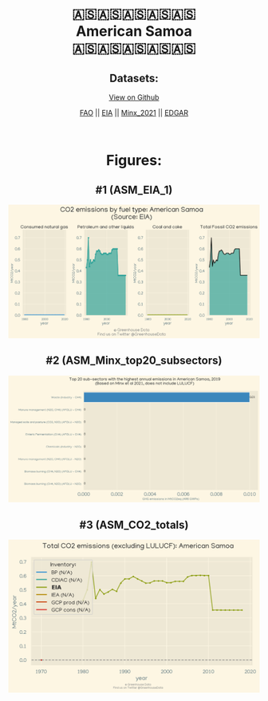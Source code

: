 
<center>
<h1 align="center">
🇦🇸🇦🇸🇦🇸🇦🇸🇦🇸
<br>
American Samoa
<br>
🇦🇸🇦🇸🇦🇸🇦🇸🇦🇸
</h1>
<h2>Datasets:</h2>
<p><a href="https://github.com/dquintani/Greenhouse-Data/tree/master/country_data/ASM_American Samoa/data">View on Github</a>
<br></p><p><a href="data/ASM_FAO.csv">FAO</a> || <a href="data/ASM_EIA.csv">EIA</a> || <a href="data/ASM_Minx_2021.csv">Minx_2021</a> || <a href="data/ASM_EDGAR.csv">EDGAR</a></p><p><br></p>
<h1>Figures:</h1><h2>#1 (ASM_EIA_1)</h2>
<p><img alt="" src="figures/ASM_EIA_1.png" /></p><h2>#2 (ASM_Minx_top20_subsectors)</h2>
<p><img alt="" src="figures/ASM_Minx_top20_subsectors.png" /></p><h2>#3 (ASM_CO2_totals)</h2>
<p><img alt="" src="figures/ASM_CO2_totals.png" /></p>